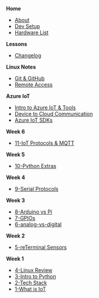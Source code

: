 **Home**
- [About](/)
- [Dev Setup](wk1/vscode-python-setup.md)
- [Hardware List ](wk1/4-hardware-list.md)

**Lessons**
- [Changelog](lesson-changelog.md)

**Linux Notes**
- [Git & GitHub](linux-reterminal/git-github.md)
- [Remote Access](linux-reterminal/linux-bash.md)

**Azure IoT**
- [Intro to Azure IoT & Tools](lessons/12-intro-azure-iot.md)
- [Device to Cloud Communication](lessons/13-device-cloud-communication.md)
- [Azure IoT SDKs](lessons/14-azure-sdks.md)

**Week 6**
- [11-IoT Protocols & MQTT](lessons/11-iot-protocols.md)

**Week 5**
- [10-Python Extras](wk5/10-python-extras.md)

**Week 4**
- [9-Serial Protocols](wk4/9-serial-protocols.md)

**Week 3**
- [8-Arduino vs Pi](wk3/8-arduino-vs-raspberry-pi.md)
- [7-GPIOs](wk3/7-gpios.md)
- [6-analog-vs-digital](wk3/6-analog-vs-digital.md)

**Week 2**
- [5-reTerminal Sensors](wk2/5-reterminal-sensors.md)

**Week 1**
- [4-Linux Review](wk1/3-linux-review.md)
- [3-Intro to Python](wk1/2-intro-python.md)
- [2-Tech Stack](wk1/tech-stack.md)
- [1-What is IoT](wk1/1-what-is-iot.md)

<!--
**Week 13**
- [EventHubs with .NET](wk13/eventhub-dotnet.md)

**Week 10**
- [Device Twins](wk10/device-twins.md)
- [Message Storage & Routing](wk10/message-routing-storage.md)

**Week 9**
- [Python Extras](wk9/python-extras.md)

**Week 8**
- [Intro to Azure](wk8/intro-azure-iot.md)
- [Device-Cloud Communication](wk8/device-cloud-communication.md)

**Week 7**
- [IoT Protocols](wk7/iot-protocols.md)

**Week 5**
- [Serial Protocols](wk5/serial-protocols.md)
- [Ohm's Law](wk5/ohms-law.md)

**Week 4**
- [Arduino vs Pi](wk4/arduino-vs-raspberry-pi.md)
- [Analog & Digital Signals](wk4/analog-vs-digital.md)
- [GPIO's](wk4/gpios.md)


-->